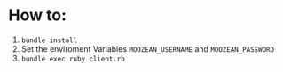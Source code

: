 # How to:

1. `bundle install`
2. Set the enviroment Variables `MOOZEAN_USERNAME` and `MOOZEAN_PASSWORD`
3. `bundle exec ruby client.rb`
